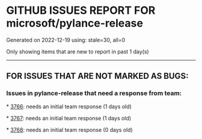 
# GITHUB ISSUES REPORT FOR microsoft/pylance-release


Generated on 2022-12-19 using: stale=30, all=0


Only showing items that are new to report in past 1 day(s)


---

## FOR ISSUES THAT ARE NOT MARKED AS BUGS:


### Issues in pylance-release that need a response from team:


\* [3766](https://github.com/microsoft/pylance-release/issues/3766 "(parameter) request: Any &quot;request&quot; is not accessed Pylance"): needs an initial team response (1 days old)

\* [3767](https://github.com/microsoft/pylance-release/issues/3767 "Inlay Hints infills illegal return type hints on methods"): needs an initial team response (1 days old)

\* [3768](https://github.com/microsoft/pylance-release/issues/3768 "Can we support navigate to the method in base or derived class?"): needs an initial team response (0 days old)
